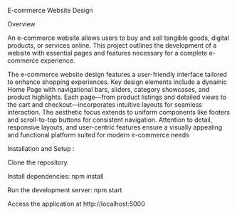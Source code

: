E-commerce Website Design

Overview

An e-commerce website allows users to buy and sell tangible goods, digital products, or services online.
This project outlines the development of a website with essential pages and features necessary for a complete e-commerce experience.


The e-commerce website design features a user-friendly interface tailored to enhance shopping experiences.
Key design elements include a dynamic Home Page with navigational bars, sliders, category showcases, and product highlights.
Each page—from product listings and detailed views to the cart and checkout—incorporates intuitive layouts for seamless interaction.
The aesthetic focus extends to uniform components like footers and scroll-to-top buttons for consistent navigation.
Attention to detail, responsive layouts, and user-centric features ensure a visually appealing and functional platform suited for modern e-commerce needs


Installation and Setup :

Clone the repository.

Install dependencies: npm install

Run the development server: npm start

Access the application at http://localhost:5000
